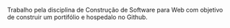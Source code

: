 Trabalho pela disciplina de Construção de Software para Web com objetivo de construir um portifólio e hospedalo no Github.
